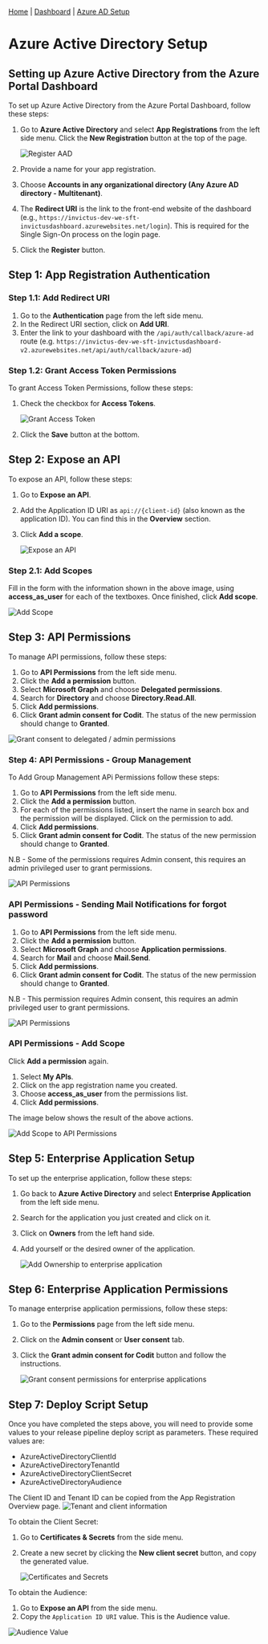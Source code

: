 [Home](../README.md) | [Dashboard](dashboard.md) | [Azure AD Setup](azureADSetup.md)

# Azure Active Directory Setup

## Setting up Azure Active Directory from the Azure Portal Dashboard

To set up Azure Active Directory from the Azure Portal Dashboard, follow these steps:

1. Go to **Azure Active Directory** and select **App Registrations** from the left side menu. Click the **New Registration** button at the top of the page.

   ![Register AAD](../images/dashboard/azureAD/aad1.JPG)

2. Provide a name for your app registration.
3. Choose **Accounts in any organizational directory (Any Azure AD directory - Multitenant)**.
4. The **Redirect URI** is the link to the front-end website of the dashboard (e.g., `https://invictus-dev-we-sft-invictusdashboard.azurewebsites.net/login`). This is required for the Single Sign-On process on the login page.
5. Click the **Register** button.

## Step 1: App Registration Authentication

### Step 1.1: Add Redirect URI

1. Go to the **Authentication** page from the left side menu.
2. In the Redirect URI section, click on **Add URI**.
3. Enter the link to your dashboard with the `/api/auth/callback/azure-ad` route (e.g. `https://invictus-dev-we-sft-invictusdashboard-v2.azurewebsites.net/api/auth/callback/azure-ad`)

### Step 1.2: Grant Access Token Permissions

To grant Access Token Permissions, follow these steps:

1. Check the checkbox for **Access Tokens**.

   ![Grant Access Token](../images/dashboard/azureAD/aad12.png)


2. Click the **Save** button at the bottom.

## Step 2: Expose an API

To expose an API, follow these steps:

1. Go to **Expose an API**.
2. Add the Application ID URI as `api://{client-id}` (also known as the application ID). You can find this in the **Overview** section.
3. Click **Add a scope**.

   ![Expose an API](../images/dashboard/azureAD/aad9.png)

### Step 2.1: Add Scopes

Fill in the form with the information shown in the above image, using **access_as_user** for each of the textboxes. Once finished, click **Add scope**.

   ![Add Scope](../images/dashboard/azureAD/aad10.png)

## Step 3: API Permissions

To manage API permissions, follow these steps:

1. Go to **API Permissions** from the left side menu.
2. Click the **Add a permission** button.
3. Select **Microsoft Graph** and choose **Delegated permissions**.
4. Search for **Directory** and choose **Directory.Read.All**.
5. Click **Add permissions**.
6. Click **Grant admin consent for Codit**. The status of the new permission should change to **Granted**.

![Grant consent to delegated / admin permissions](../images/dashboard/azureAD/aad8.JPG)

### Step 4: API Permissions - Group Management 

To Add Group Management APi Permissions follow these steps:

1. Go to **API Permissions** from the left side menu.
2. Click the **Add a permission** button.
3. For each of the permissions listed, insert the name in search box and the permission will be displayed. Click on the permission to add.
4. Click **Add permissions**.
5. Click **Grant admin consent for Codit**. The status of the new permission should change to **Granted**.

N.B - Some of the permissions requires Admin consent, this requires an admin privileged user to grant permissions.

![API Permissions](../images/dashboard/aad_3.JPG)

### API Permissions - Sending Mail Notifications for forgot password

1. Go to **API Permissions** from the left side menu.
2. Click the **Add a permission** button.
3. Select **Microsoft Graph** and choose **Application permissions**.
4. Search for **Mail** and choose **Mail.Send**.
5. Click **Add permissions**.
6. Click **Grant admin consent for Codit**. The status of the new permission should change to **Granted**.

N.B - This permission requires Admin consent, this requires an admin privileged user to grant permissions.

![API Permissions](../images/dashboard/azureAD/aad13.jpg)

### API Permissions - Add Scope

Click **Add a permission** again.
1. Select **My APIs**.
2. Click on the app registration name you created.
3. Choose **access_as_user** from the permissions list.
4. Click **Add permissions**.

The image below shows the result of the above actions.

![Add Scope to API Permissions](../images/dashboard/azureAD/aad11.png)

## Step 5: Enterprise Application Setup

To set up the enterprise application, follow these steps:

1. Go back to **Azure Active Directory** and select **Enterprise Application** from the left side menu.
2. Search for the application you just created and click on it.
3. Click on **Owners** from the left hand side.
4. Add yourself or the desired owner of the application.

   ![Add Ownership to enterprise application](../images/dashboard/azureAD/aad5.JPG)

## Step 6: Enterprise Application Permissions

To manage enterprise application permissions, follow these steps:

1. Go to the **Permissions** page from the left side menu.
2. Click on the **Admin consent** or **User consent** tab.
3. Click the **Grant admin consent for Codit** button and follow the instructions.

   ![Grant consent permissions for enterprise applications](../images/dashboard/azureAD/aad6.JPG)

## Step 7: Deploy Script Setup

Once you have completed the steps above, you will need to provide some values to your release pipeline deploy script as parameters. These required values are: 

- AzureActiveDirectoryClientId
- AzureActiveDirectoryTenantId
- AzureActiveDirectoryClientSecret
- AzureActiveDirectoryAudience
  
The Client ID and Tenant ID can be copied from the App Registration Overview page.
   ![Tenant and client information](../images/dashboard/azureAD/aad7.JPG)

To obtain the Client Secret: 

1. Go to **Certificates & Secrets** from the side menu.
2. Create a new secret by clicking the **New client secret** button, and copy the generated value.

   ![Certificates and Secrets](../images/dashboard/azureAD/aad4.JPG)

To obtain the Audience:

1. Go to **Expose an API** from the side menu.
2. Copy the `Application ID URI` value. This is the Audience value.
   
![Audience Value](../images/dashboard/azureAD/aad15.jpg)
   
